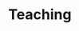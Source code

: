 ---
layout: page
permalink: /teaching/
title: Teaching
description: These are some of the courses I taught.
nav: true
nav_order: 6
display_categories: [VT, AAU]
---